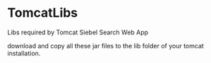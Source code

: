 # TomcatLibs
Libs required by Tomcat Siebel Search Web App

download and copy all these jar files to the lib folder of your tomcat installation.
